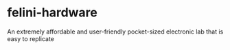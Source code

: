 # felini-hardware
An extremely affordable and user-friendly pocket-sized electronic lab that is easy to replicate
